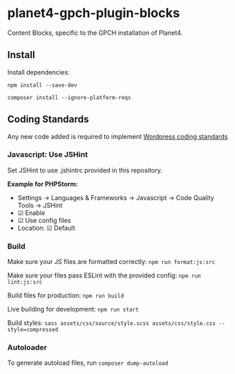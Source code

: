 # planet4-gpch-plugin-blocks
Content Blocks, specific to the GPCH installation of Planet4.

## Install
Install dependencies:

`npm install --save-dev`

`composer install --ignore-platform-reqs`

## Coding Standards

Any new code added is required to implement [Wordpress coding standards](https://www.privacytools.io)

### Javascript: Use JSHint

Set JSHint to use .jshintrc provided in this repository.

**Example for PHPStorm:**

* Settings -> Languages & Frameworks -> Javascript -> Code Quality Tools -> JSHint
* ☑ Enable
* ☑ Use config files
* Location: ☑ Default

### Build

Make sure your JS files are formatted correctly:
`npm run format:js:src` 

Make sure your files pass ESLint with the provided config:
`npm run lint:js:src` 

Build files for production:
`npm run build`

Live building for development:
`npm run start`

Build styles: 
`sass assets/css/source/style.scss assets/css/style.css --style=compressed`

### Autoloader
To generate autoload files, run 
`composer dump-autoload` 
